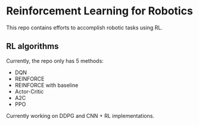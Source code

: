 # Reinforcement Learning for Robotics

This repo contains efforts to accomplish robotic tasks using RL. 

## RL algorithms 

Currently, the repo only has 5 methods: 
* DQN
* REINFORCE
* REINFORCE with baseline
* Actor-Critic
* A2C
* PPO


Currently working on DDPG and CNN + RL implementations. 




